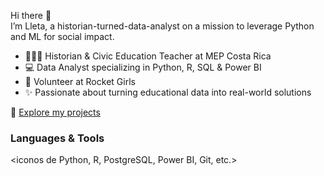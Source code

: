 Hi there 👋  
I’m Lleta, a historian-turned-data-analyst on a mission to leverage Python and ML for social impact.

- 👩🏻‍🏫 Historian & Civic Education Teacher at MEP Costa Rica  
- 💻 Data Analyst specializing in Python, R, SQL & Power BI  
- 🚀 Volunteer at Rocket Girls  
- ✨ Passionate about turning educational data into real-world solutions  

🔗 [Explore my projects](https://github.com/EstefRZ99?tab=repositories)

### Languages & Tools  
<iconos de Python, R, PostgreSQL, Power BI, Git, etc.>

